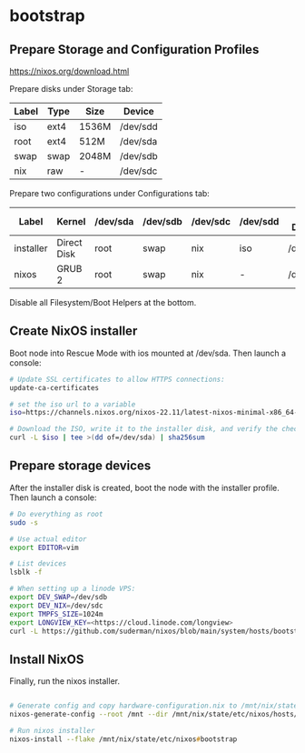 # bootstrap

## Prepare Storage and Configuration Profiles

<https://nixos.org/download.html>

Prepare disks under Storage tab:

| Label  | Type    | Size  | Device   |
| ------ | ------- | ----- | -------- |
| iso    | ext4    | 1536M | /dev/sdd |
| root   | ext4    | 512M  | /dev/sda |
| swap   | swap    | 2048M | /dev/sdb |
| nix    | raw     | -     | /dev/sdc |

Prepare two configurations under Configurations tab:

| Label     | Kernel      | /dev/sda | /dev/sdb | /dev/sdc | /dev/sdd | Root Device |
| --------- | ----------- | -------- | -------- | -------- | -------- | ----------- |
| installer | Direct Disk | root     | swap     | nix      | iso      | /dev/sdd    |
| nixos     | GRUB 2      | root     | swap     | nix      | -        | /dev/sda    |

Disable all Filesystem/Boot Helpers at the bottom.

## Create NixOS installer

Boot node into Rescue Mode with ios mounted at /dev/sda. Then launch a console:

```zsh
# Update SSL certificates to allow HTTPS connections:
update-ca-certificates

# set the iso url to a variable
iso=https://channels.nixos.org/nixos-22.11/latest-nixos-minimal-x86_64-linux.iso

# Download the ISO, write it to the installer disk, and verify the checksum:
curl -L $iso | tee >(dd of=/dev/sda) | sha256sum
```

## Prepare storage devices

After the installer disk is created, boot the node with the installer profile. Then launch a console:

```zsh
# Do everything as root
sudo -s

# Use actual editor
export EDITOR=vim

# List devices
lsblk -f

# When setting up a linode VPS:
export DEV_SWAP=/dev/sdb 
export DEV_NIX=/dev/sdc 
export TMPFS_SIZE=1024m
export LONGVIEW_KEY=<https://cloud.linode.com/longview>
curl -L https://github.com/suderman/nixos/blob/main/system/hosts/bootstrap.sh | sh
```

## Install NixOS

Finally, run the nixos installer.

```zsh

# Generate config and copy hardware-configuration.nix to /mnt/nix/state/etc/nixos/hosts/bootstrap/hardware-configuration.nix
nixos-generate-config --root /mnt --dir /mnt/nix/state/etc/nixos/hosts/bootstrap

# Run nixos installer
nixos-install --flake /mnt/nix/state/etc/nixos#bootstrap
```

